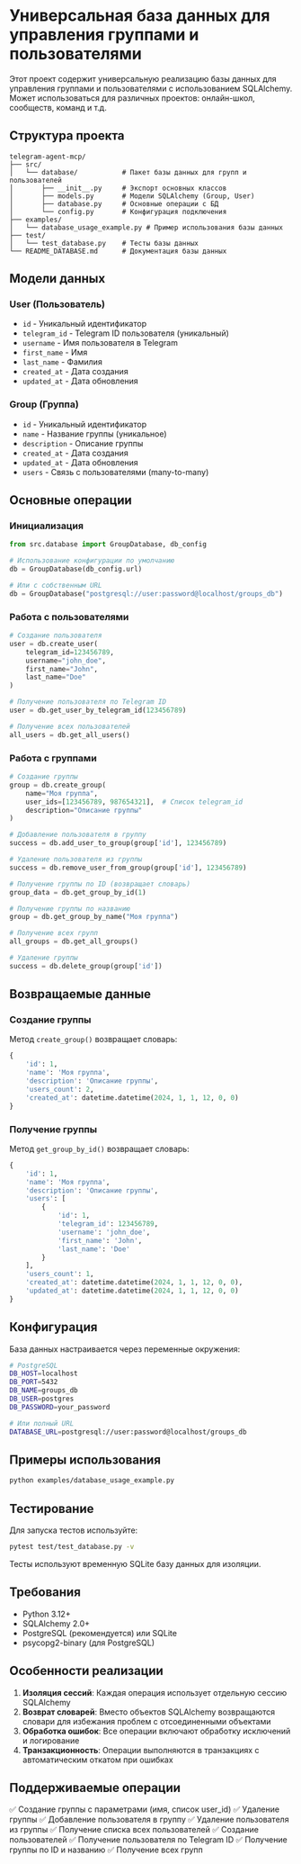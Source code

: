 # Универсальная база данных для управления группами и пользователями

Этот проект содержит универсальную реализацию базы данных для управления группами и пользователями с использованием SQLAlchemy. Может использоваться для различных проектов: онлайн-школ, сообществ, команд и т.д.

## Структура проекта

```
telegram-agent-mcp/
├── src/
│   └── database/           # Пакет базы данных для групп и пользователей
│       ├── __init__.py     # Экспорт основных классов
│       ├── models.py       # Модели SQLAlchemy (Group, User)
│       ├── database.py     # Основные операции с БД
│       └── config.py       # Конфигурация подключения
├── examples/
│   └── database_usage_example.py # Пример использования базы данных
├── test/
│   └── test_database.py    # Тесты базы данных
└── README_DATABASE.md      # Документация базы данных
```

## Модели данных

### User (Пользователь)
- `id` - Уникальный идентификатор
- `telegram_id` - Telegram ID пользователя (уникальный)
- `username` - Имя пользователя в Telegram
- `first_name` - Имя
- `last_name` - Фамилия
- `created_at` - Дата создания
- `updated_at` - Дата обновления

### Group (Группа)
- `id` - Уникальный идентификатор
- `name` - Название группы (уникальное)
- `description` - Описание группы
- `created_at` - Дата создания
- `updated_at` - Дата обновления
- `users` - Связь с пользователями (many-to-many)

## Основные операции

### Инициализация

```python
from src.database import GroupDatabase, db_config

# Использование конфигурации по умолчанию
db = GroupDatabase(db_config.url)

# Или с собственным URL
db = GroupDatabase("postgresql://user:password@localhost/groups_db")
```

### Работа с пользователями

```python
# Создание пользователя
user = db.create_user(
    telegram_id=123456789,
    username="john_doe",
    first_name="John",
    last_name="Doe"
)

# Получение пользователя по Telegram ID
user = db.get_user_by_telegram_id(123456789)

# Получение всех пользователей
all_users = db.get_all_users()
```

### Работа с группами

```python
# Создание группы
group = db.create_group(
    name="Моя группа",
    user_ids=[123456789, 987654321],  # Список telegram_id
    description="Описание группы"
)

# Добавление пользователя в группу
success = db.add_user_to_group(group['id'], 123456789)

# Удаление пользователя из группы
success = db.remove_user_from_group(group['id'], 123456789)

# Получение группы по ID (возвращает словарь)
group_data = db.get_group_by_id(1)

# Получение группы по названию
group = db.get_group_by_name("Моя группа")

# Получение всех групп
all_groups = db.get_all_groups()

# Удаление группы
success = db.delete_group(group['id'])
```

## Возвращаемые данные

### Создание группы
Метод `create_group()` возвращает словарь:
```python
{
    'id': 1,
    'name': 'Моя группа',
    'description': 'Описание группы',
    'users_count': 2,
    'created_at': datetime.datetime(2024, 1, 1, 12, 0, 0)
}
```

### Получение группы
Метод `get_group_by_id()` возвращает словарь:
```python
{
    'id': 1,
    'name': 'Моя группа',
    'description': 'Описание группы',
    'users': [
        {
            'id': 1,
            'telegram_id': 123456789,
            'username': 'john_doe',
            'first_name': 'John',
            'last_name': 'Doe'
        }
    ],
    'users_count': 1,
    'created_at': datetime.datetime(2024, 1, 1, 12, 0, 0),
    'updated_at': datetime.datetime(2024, 1, 1, 12, 0, 0)
}
```

## Конфигурация

База данных настраивается через переменные окружения:

```bash
# PostgreSQL
DB_HOST=localhost
DB_PORT=5432
DB_NAME=groups_db
DB_USER=postgres
DB_PASSWORD=your_password

# Или полный URL
DATABASE_URL=postgresql://user:password@localhost/groups_db
```

## Примеры использования

```bash
python examples/database_usage_example.py
```

## Тестирование

Для запуска тестов используйте:

```bash
pytest test/test_database.py -v
```

Тесты используют временную SQLite базу данных для изоляции.

## Требования

- Python 3.12+
- SQLAlchemy 2.0+
- PostgreSQL (рекомендуется) или SQLite
- psycopg2-binary (для PostgreSQL)

## Особенности реализации

1. **Изоляция сессий**: Каждая операция использует отдельную сессию SQLAlchemy
2. **Возврат словарей**: Вместо объектов SQLAlchemy возвращаются словари для избежания проблем с отсоединенными объектами
3. **Обработка ошибок**: Все операции включают обработку исключений и логирование
4. **Транзакционность**: Операции выполняются в транзакциях с автоматическим откатом при ошибках

## Поддерживаемые операции

✅ Создание группы с параметрами (имя, список user_id)
✅ Удаление группы
✅ Добавление пользователя в группу
✅ Удаление пользователя из группы
✅ Получение списка всех пользователей
✅ Создание пользователей
✅ Получение пользователя по Telegram ID
✅ Получение группы по ID и названию
✅ Получение всех групп 